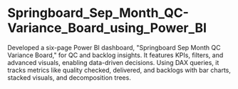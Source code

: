 # Springboard_Sep_Month_QC-Variance_Board_using_Power_BI
Developed a six-page Power BI dashboard, "Springboard Sep Month QC Variance Board," for QC and backlog insights. It features KPIs, filters, and advanced visuals, enabling data-driven decisions. Using DAX queries, it tracks metrics like quality checked, delivered, and backlogs with bar charts, stacked visuals, and decomposition trees.
